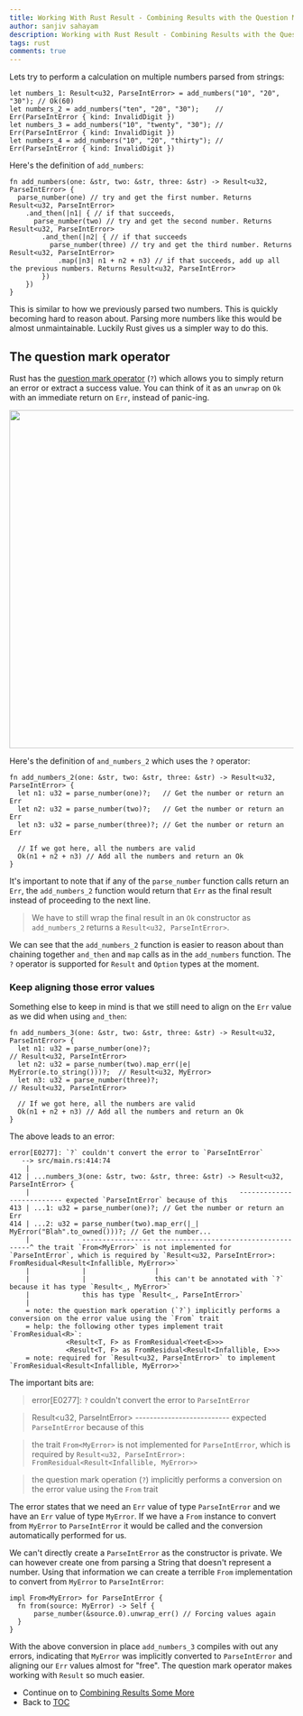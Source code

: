 ```yaml
---
title: Working With Rust Result - Combining Results with the Question Mark Operator - Part 8
author: sanjiv sahayam
description: Working with Rust Result - Combining Results with the Question Mark Operator
tags: rust
comments: true
---
```


Lets try to perform a calculation on multiple numbers parsed from strings:

```{.rust .scrollx}
let numbers_1: Result<u32, ParseIntError> = add_numbers("10", "20", "30"); // Ok(60)
let numbers_2 = add_numbers("ten", "20", "30");    // Err(ParseIntError { kind: InvalidDigit })
let numbers_3 = add_numbers("10", "twenty", "30"); // Err(ParseIntError { kind: InvalidDigit })
let numbers_4 = add_numbers("10", "20", "thirty"); // Err(ParseIntError { kind: InvalidDigit })
```

Here's the definition of `add_numbers`:

```{.rust .scrollx}
fn add_numbers(one: &str, two: &str, three: &str) -> Result<u32, ParseIntError> {
  parse_number(one) // try and get the first number. Returns Result<u32, ParseIntError>
    .and_then(|n1| { // if that succeeds,
      parse_number(two) // try and get the second number. Returns Result<u32, ParseIntError>
        .and_then(|n2| { // if that succeeds
          parse_number(three) // try and get the third number. Returns Result<u32, ParseIntError>
            .map(|n3| n1 + n2 + n3) // if that succeeds, add up all the previous numbers. Returns Result<u32, ParseIntError>
        })
    })
}
```

This is similar to how we previously parsed two numbers. This is quickly becoming hard to reason about. Parsing more numbers like this would be almost unmaintainable. Luckily Rust gives us a simpler way to do this.


## The question mark operator

Rust has the [question mark operator](https://doc.rust-lang.org/reference/expressions/operator-expr.html#the-question-mark-operator) (`?`) which allows you to simply
return an error or extract a success value. You can think of it as an `unwrap` on `Ok` with an immediate return on `Err`, instead of panic-ing.

<img src="/images/2024-01-24-working-with-rust-result/question-mark-operator-3.png" width="600" />

Here's the definition of `and_numbers_2` which uses the `?` operator:

```{.rust .scrollx}
fn add_numbers_2(one: &str, two: &str, three: &str) -> Result<u32, ParseIntError> {
  let n1: u32 = parse_number(one)?;   // Get the number or return an Err
  let n2: u32 = parse_number(two)?;   // Get the number or return an Err
  let n3: u32 = parse_number(three)?; // Get the number or return an Err

  // If we got here, all the numbers are valid
  Ok(n1 + n2 + n3) // Add all the numbers and return an Ok
}
```

It's important to note that if any of the `parse_number` function calls return an `Err`, the `add_numbers_2` function would return that `Err` as the final result instead of proceeding to the next line.

> We have to still wrap the final result in an `Ok` constructor as `add_numbers_2` returns a `Result<u32, ParseIntError>`.

We can see that the `add_numbers_2` function is easier to reason about than chaining together `and_then` and `map` calls as in the `add_numbers` function. The `?` operator is supported for `Result` and `Option` types at the moment.

### Keep aligning those error values

Something else to keep in mind is that we still need to align on the `Err` value as we did when using `and_then`:

```{.rust .scrollx}
fn add_numbers_3(one: &str, two: &str, three: &str) -> Result<u32, ParseIntError> {
  let n1: u32 = parse_number(one)?;                                      // Result<u32, ParseIntError>
  let n2: u32 = parse_number(two).map_err(|e| MyError(e.to_string()))?;  // Result<u32, MyError>
  let n3: u32 = parse_number(three)?;                                    // Result<u32, ParseIntError>

  // If we got here, all the numbers are valid
  Ok(n1 + n2 + n3) // Add all the numbers and return an Ok
}
```

The above leads to an error:

```{.terminal .scrollx}
error[E0277]: `?` couldn't convert the error to `ParseIntError`
   --> src/main.rs:414:74
    |
412 | ...numbers_3(one: &str, two: &str, three: &str) -> Result<u32, ParseIntError> {
    |                                                    -------------------------- expected `ParseIntError` because of this
413 | ...1: u32 = parse_number(one)?; // Get the number or return an Err
414 | ...2: u32 = parse_number(two).map_err(|_| MyError("Blah".to_owned()))?; // Get the number...
    |             ----------------- ---------------------------------------^ the trait `From<MyError>` is not implemented for `ParseIntError`, which is required by `Result<u32, ParseIntError>: FromResidual<Result<Infallible, MyError>>`
    |             |                 |
    |             |                 this can't be annotated with `?` because it has type `Result<_, MyError>`
    |             this has type `Result<_, ParseIntError>`
    |
    = note: the question mark operation (`?`) implicitly performs a conversion on the error value using the `From` trait
    = help: the following other types implement trait `FromResidual<R>`:
              <Result<T, F> as FromResidual<Yeet<E>>>
              <Result<T, F> as FromResidual<Result<Infallible, E>>>
    = note: required for `Result<u32, ParseIntError>` to implement `FromResidual<Result<Infallible, MyError>>`
```

The important bits are:

> error[E0277]: `?` couldn't convert the error to `ParseIntError`

> Result<u32, ParseIntError>
> -------------------------- expected `ParseIntError` because of this


> the trait `From<MyError>` is not implemented for `ParseIntError`, which is required by `Result<u32, ParseIntError>: FromResidual<Result<Infallible, MyError>>`

> the question mark operation (`?`) implicitly performs a conversion on the error value using the `From` trait

The error states that we need an `Err` value of type `ParseIntError` and we have an `Err` value of type `MyError`. If we have a `From` instance to convert from `MyError` to `ParseIntError` it would be called and the conversion automatically performed for us.

We can't directly create a `ParseIntError` as the constructor is private. We can however create one from parsing a String that doesn't represent a number. Using that information we can create a terrible `From` implementation to convert from `MyError` to `ParseIntError`:

```{.rust .scrollx}
impl From<MyError> for ParseIntError {
  fn from(source: MyError) -> Self {
      parse_number(&source.0).unwrap_err() // Forcing values again
  }
}
```

With the above conversion in place `add_numbers_3` compiles with out any errors, indicating that `MyError` was implicitly converted to `ParseIntError` and aligning our `Err` values almost for "free". The question mark operator makes working with `Result` so much easier.

- Continue on to [Combining Results Some More](2024-01-24-working-with-rust-result-part-9.html)
- Back to [TOC](2024-01-24-working-with-rust-result.html)
